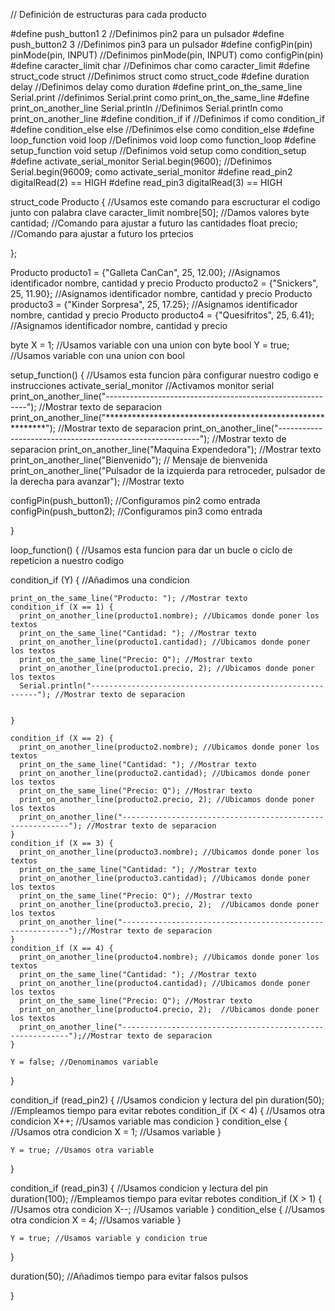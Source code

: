 // Definición de estructuras para cada producto

#define push_button1 2 //Definimos pin2 para un pulsador 
#define push_button2 3 //Definimos pin3 para un pulsador
#define configPin(pin) pinMode(pin, INPUT)  //Definimos pinMode(pin, INPUT) como configPin(pin)
#define caracter_limit char //Definimos char como caracter_limit
#define struct_code struct //Definimos struct como struct_code 
#define duration delay //Definimos delay como duration
#define print_on_the_same_line Serial.print //definimos Serial.print como print_on_the_same_line
#define print_on_another_line Serial.println //Definimos Serial.println como print_on_another_line
#define condition_if if //Definimos if como condition_if
#define condition_else else //Definimos else como condition_else
#define loop_function void loop //Definimos void loop como function_loop
#define setup_function void setup //Definimos void setup como condition_setup
#define activate_serial_monitor Serial.begin(9600); //Definimos Serial.begin(96009; como activate_serial_monitor
#define read_pin2 digitalRead(2) == HIGH
#define read_pin3 digitalRead(3) == HIGH




struct_code Producto {  //Usamos este comando para escructurar el codigo junto con palabra clave
  caracter_limit nombre[50];  //Damos valores
  byte cantidad;  //Comando para ajustar a futuro las cantidades
  float precio; //Comando para ajustar a futuro los prtecios
  
};


Producto producto1 = {"Galleta CanCan", 25, 12.00};  //Asignamos identificador nombre, cantidad y precio
Producto producto2 = {"Snickers", 25, 11.90};  //Asignamos identificador nombre, cantidad y precio
Producto producto3 = {"Kinder Sorpresa", 25, 17.25};   //Asignamos identificador nombre, cantidad y precio
Producto producto4 = {"Quesifritos", 25, 6.41};  //Asignamos identificador nombre, cantidad y precio



byte X = 1; //Usamos variable con una union con byte
bool Y = true; //Usamos variable con una union con bool



setup_function() { //Usamos esta funcion pàra configurar nuestro codigo e instrucciones
  activate_serial_monitor //Activamos monitor serial
  print_on_another_line("----------------------------------------------------------"); //Mostrar texto de separacion
  print_on_another_line("**********************************************************"); //Mostrar texto de separacion
  print_on_another_line("----------------------------------------------------------"); //Mostrar texto de separacion
  print_on_another_line("Maquina Expendedora"); //Mostrar texto
  print_on_another_line("Bienvenido"); // Mensaje de bienvenida
  print_on_another_line("Pulsador de la izquierda para retroceder, pulsador de la derecha para avanzar"); //Mostrar texto

  configPin(push_button1); //Configuramos pin2 como entrada
  configPin(push_button2); //Configuramos pin3 como entrada
  
}




loop_function() { //Usamos esta funcion para dar un bucle o ciclo de repeticion a nuestro codigo
  
  condition_if (Y) { //Añadimos una condicion
    
    print_on_the_same_line("Producto: "); //Mostrar texto
    condition_if (X == 1) { 
      print_on_another_line(producto1.nombre); //Ubicamos donde poner los textos
      print_on_the_same_line("Cantidad: "); //Mostrar texto
      print_on_another_line(producto1.cantidad); //Ubicamos donde poner los textos
      print_on_the_same_line("Precio: Q"); //Mostrar texto
      print_on_another_line(producto1.precio, 2); //Ubicamos donde poner los textos
      Serial.println("----------------------------------------------------------"); //Mostrar texto de separacion
      
     
    }
    
    condition_if (X == 2) {
      print_on_another_line(producto2.nombre); //Ubicamos donde poner los textos
      print_on_the_same_line("Cantidad: "); //Mostrar texto
      print_on_another_line(producto2.cantidad); //Ubicamos donde poner los textos
      print_on_the_same_line("Precio: Q"); //Mostrar texto
      print_on_another_line(producto2.precio, 2); //Ubicamos donde poner los textos
      print_on_another_line("----------------------------------------------------------"); //Mostrar texto de separacion
    }
    condition_if (X == 3) {
      print_on_another_line(producto3.nombre); //Ubicamos donde poner los textos
      print_on_the_same_line("Cantidad: "); //Mostrar texto
      print_on_another_line(producto3.cantidad); //Ubicamos donde poner los textos
      print_on_the_same_line("Precio: Q"); //Mostrar texto
      print_on_another_line(producto3.precio, 2);  //Ubicamos donde poner los textos
      print_on_another_line("----------------------------------------------------------");//Mostrar texto de separacion
    }
    condition_if (X == 4) {
      print_on_another_line(producto4.nombre); //Ubicamos donde poner los textos
      print_on_the_same_line("Cantidad: "); //Mostrar texto
      print_on_another_line(producto4.cantidad); //Ubicamos donde poner los textos
      print_on_the_same_line("Precio: Q"); //Mostrar texto
      print_on_another_line(producto4.precio, 2);  //Ubicamos donde poner los textos 
      print_on_another_line("----------------------------------------------------------");//Mostrar texto de separacion
    }
    
    Y = false; //Denominamos variable
    
  }
 
  condition_if (read_pin2) { //Usamos condicion y lectura del pin
    duration(50); //Empleamos tiempo para evitar rebotes
   condition_if (X < 4) { //Usamos otra condicion
      X++;  //Usamos variable mas condicion
    } condition_else { //Usamos otra condicion
      X = 1; //Usamos variable
     }
     
    
    Y = true; //Usamos otra variable
     
  }
    
    
  
  
  condition_if (read_pin3) { //Usamos condicion y lectura del pin
    duration(100); //Empleamos tiempo para evitar rebotes
    condition_if (X > 1) { //Usamos otra condicion
      X--; //Usamos variable
   }  condition_else { //Usamos otra condicion
      X = 4; //Usamos variable
      }
    
    
    Y = true; //Usamos variable y condicion true
  
  }
  
  duration(50); //Añadimos tiempo para evitar falsos pulsos
  
}
